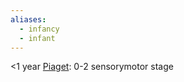 ```yaml
---
aliases:
  - infancy
  - infant
---
```

<1 year
[Piaget](Definitions/Piaget.md): 0-2 sensorymotor stage
